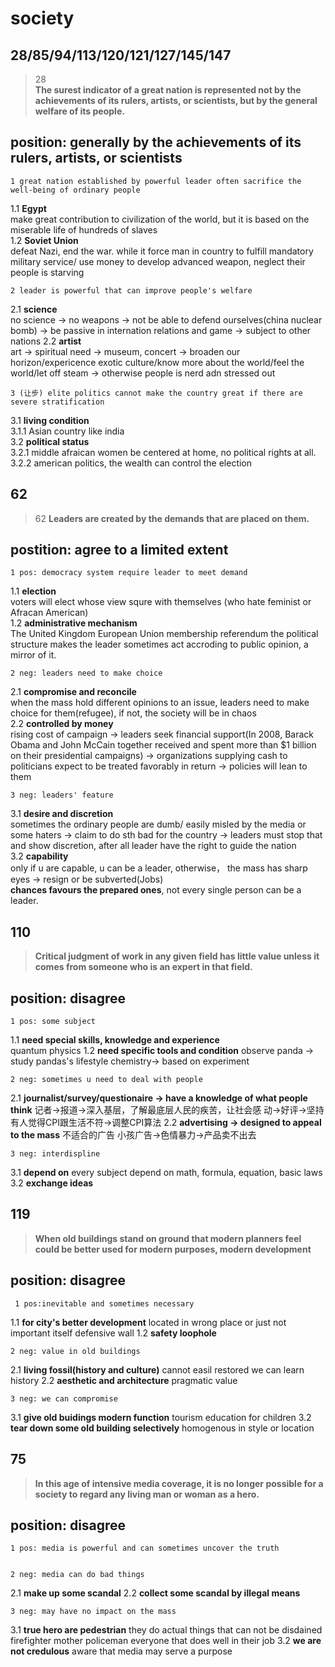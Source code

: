 society
==============
28/85/94/113/120/121/127/145/147
------------------
>28  
>**The surest indicator of a great nation is represented not by the achievements of its rulers, artists, or scientists, but by the general welfare of its people.**

## position: generally by the achievements of its rulers, artists, or scientists

    1 great nation established by powerful leader often sacrifice the well-being of ordinary people
1.1 **Egypt**  
make great contribution to civilization of the world, but it is based on the miserable life of hundreds of slaves  
1.2 **Soviet Union**  
defeat Nazi, end the war. while it force man in country to  fulfill mandatory military service/ use money to develop advanced weapon, neglect their people is starving  

    2 leader is powerful that can improve people's welfare
2.1 **science**  
no science -> no weapons -> not be able to defend ourselves(china nuclear bomb)  -> be passive in internation relations and game -> subject to other  nations
2.2 **artist**  
art -> spiritual need -> museum, concert -> broaden our horizon/expericence exotic culture/know more about the world/feel the world/let off steam -> otherwise people is nerd adn stressed out

    3 (让步) elite politics cannot make the country great if there are severe stratification
3.1 **living condition**  
3.1.1 Asian country like india  
3.2 **political status**  
3.2.1 middle afraican women be centered at home, no political rights at all.  
3.2.2 american politics, the wealth can control the election  

62
-------------------------------------------
>62
>**Leaders are created by the demands that are placed on them.**  

## postition: agree to a limited extent

    1 pos: democracy system require leader to meet demand
1.1 **election**  
voters will elect whose view squre with themselves (who hate feminist or Afracan American)   
1.2 **administrative mechanism**  
The United Kingdom European Union membership referendum
the political structure makes the leader sometimes act accroding to public opinion, a mirror of it.  

    2 neg: leaders need to make choice
2.1 **compromise and reconcile**  
when the mass hold different opinions to an issue, leaders need to make choice for them(refugee), if not, the society will be in chaos  
2.2 **controlled by money**  
rising cost of campaign -> leaders seek financial support(In 2008, Barack Obama and John McCain together received and spent more than $1 billion on their presidential campaigns) -> organizations supplying cash to politicians expect to be treated favorably in return -> policies will lean to them  

    3 neg: leaders' feature
3.1 **desire and discretion**  
sometimes the ordinary people are dumb/ easily misled by the media or some haters -> claim to do sth bad for the country -> leaders must stop that and show discretion, after all leader have the right to guide the nation  
3.2 **capability**  
only if u are capable, u can be a leader, otherwise， the mass has sharp eyes -> resign or be subverted(Jobs)  
**chances favours the prepared ones**, not every single person can be a leader.  

110
---------
>**Critical judgment of work in any given field has little value unless it comes from someone who is an expert in that field.**

## position: disagree
    1 pos: some subject 
1.1 **need special skills, knowledge and experience**  
quantum physics 
1.2 **need specific tools and condition**
observe panda -> study pandas's lifestyle
chemistry-> based on experiment

    2 neg: sometimes u need to deal with people
2.1 **journalist/survey/questionaire -> have a knowledge of what people think**
记者->报道->深入基层，了解最底层人民的疾苦，让社会感
动->好评->坚持
有人觉得CPI跟生活不符->调整CPI算法
2.2 **advertising -> designed to appeal to the mass**
不适合的广告 小孩广告->色情暴力->产品卖不出去

    3 neg: interdispline
3.1 **depend on**
every subject depend on math, formula, equation, basic laws
3.2 **exchange ideas**


119
--------
>**When old buildings stand on ground that modern
planners feel could be better used for modern
purposes, modern development**

## position: disagree
     1 pos:inevitable and sometimes necessary
1.1 **for city's better development**
located in wrong place or just not important itself
defensive wall
1.2 **safety loophole**

    2 neg: value in old buildings
2.1 **living fossil(history and culture)**
cannot easil restored
we can learn history
2.2 **aesthetic and architecture**
pragmatic value 

    3 neg: we can compromise
3.1 **give old buidings modern function**
tourism
education for children
3.2 **tear down some old building selectively**
homogenous in style or location

75
---------------------
>**In this age of intensive media coverage, it is no longer possible for a society to regard any living man or woman as a hero.**

## position: disagree
    
    1 pos: media is powerful and can sometimes uncover the truth


    2 neg: media can do bad things
2.1 **make up some scandal**
2.2 **collect some scandal by illegal means**
    
    3 neg: may have no impact on the mass
 3.1 **true hero are pedestrian**
 they do actual things that can not be disdained
 firefighter mother policeman everyone that does well in their job
 3.2 **we are not credulous**
 aware that media may serve a purpose


<!--stackedit_data:
eyJoaXN0b3J5IjpbOTM4NTI5MzE3LC0zNjE1OTE1ODgsLTMyNj
c2NjQ4OCwtMjM0OTU1NDE4LC04NjY2NzM2ODUsLTE0MTMyMTY3
NDMsLTEyNTU0MDM1MzEsNjQxMDc1NzQsLTE4Nzk0MzkxNjAsNz
E5ODQxMjQ0LDc0OTg1ODk3NSwtMjkxNjc4MzIwLC0xNDc5NTEy
MTAzLC0xMDIxMzYzMTAxLC0xMTI1NDAzMzkzLDg0ODY0NTExLD
Q0NjczNDE4OCwtMTkyNTg0OTk1NV19
-->